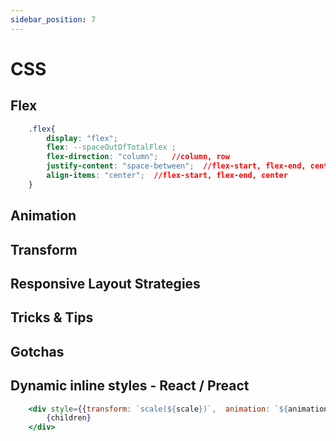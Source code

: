 ```yaml
---
sidebar_position: 7
---
```


# CSS

## Flex
```css title="Properties you will use  a lot"
    .flex{
        display: "flex";
        flex: --spaceOutOfTotalFlex ;
        flex-direction: "column";   //column, row
        justify-content: "space-between";  //flex-start, flex-end, center, space-between, space-around, space-evenly
        align-items: "center";  //flex-start, flex-end, center
    }
```

## Animation

## Transform

## Responsive Layout Strategies

## Tricks & Tips

## Gotchas

## Dynamic inline styles - React / Preact

```jsx
    <div style={{transform: `scale(${scale})`,  animation: `${animation}`}}>
        {children}
    </div>
```
